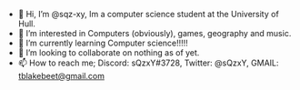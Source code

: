 - 👋 Hi, I’m @sqz-xy, Im a computer science student at the University of Hull.
- 👀 I’m interested in Computers (obviously), games, geography and music.
- 🌱 I’m currently learning Computer science!!!!!
- 💞️ I’m looking to collaborate on nothing as of yet.
- 📫 How to reach me; Discord: sQzxY#3728, Twitter: @sQzxY, GMAIL: tblakebeet@gmail.com

<!---
sqz-xy/sqz-xy is a ✨ special ✨ repository because its `README.md` (this file) appears on your GitHub profile.
You can click the Preview link to take a look at your changes.
--->
